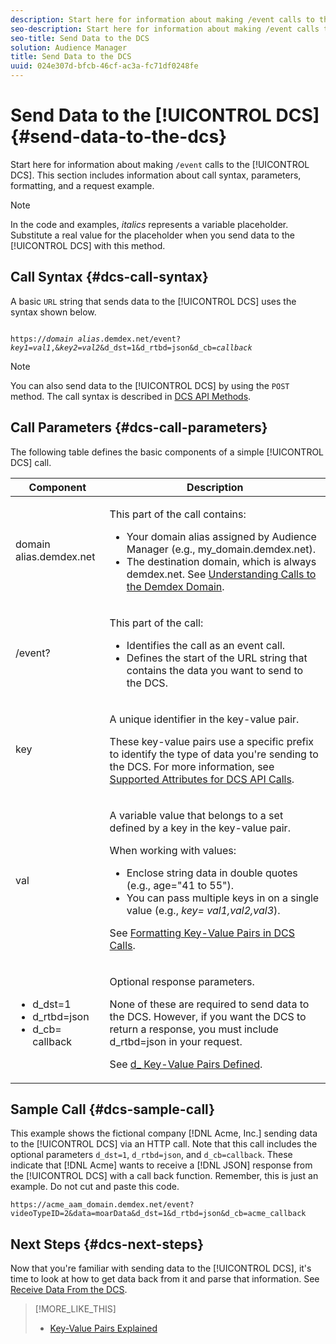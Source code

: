 ```yaml
---
description: Start here for information about making /event calls to the DCS. This section includes information about call syntax, parameters, formatting, and a request example.
seo-description: Start here for information about making /event calls to the DCS. This section includes information about call syntax, parameters, formatting, and a request example.
seo-title: Send Data to the DCS
solution: Audience Manager
title: Send Data to the DCS
uuid: 024e307d-bfcb-46cf-ac3a-fc71df0248fe
---
```


# Send Data to the [!UICONTROL DCS] {#send-data-to-the-dcs}

Start here for information about making `/event` calls to the [!UICONTROL DCS]. This section includes information about call syntax, parameters, formatting, and a request example.

>[!NOTE]
>
>In the code and examples, *italics* represents a variable placeholder. Substitute a real value for the placeholder when you send data to the [!UICONTROL DCS] with this method.

## Call Syntax {#dcs-call-syntax}

A basic `URL` string that sends data to the [!UICONTROL DCS] uses the syntax shown below.

<pre><code>
https://<i>domain alias</i>.demdex.net/event?<i>key1</i>=<i>val1</i>,&<i>key2</i>=<i>val2</i>&d_dst=1&d_rtbd=json&d_cb=<i>callback</i>
</code></pre>

>[!NOTE]
>
>You can also send data to the [!UICONTROL DCS] by using the `POST` method. The call syntax is described in [DCS API Methods](../../../api/dcs-intro/dcs-api-reference/dcs-api-methods.md#concept_084D7A3E30C94145B3BAE305D30640B7).

## Call Parameters {#dcs-call-parameters}

The following table defines the basic components of a simple [!UICONTROL DCS] call.

<table id="table_5F6A5B324EB848168543386516FBF384"> 
 <thead> 
  <tr> 
   <th colname="col1" class="entry"> Component </th> 
   <th colname="col2" class="entry"> Description </th> 
  </tr> 
 </thead>
 <tbody> 
  <tr> 
   <td colname="col1"> <p> <span class="codeph"> domain alias.demdex.net</span> </p> </td> 
   <td colname="col2"> <p>This part of the call contains: </p> <p> 
     <ul id="ul_3EDA9C7BA6794D06BCB07A75A9BD2372"> 
      <li id="li_74624CA78D6F4536A8164AE1FA1DECB9">Your domain alias assigned by <span class="keyword"> Audience Manager</span> (e.g., <span class="codeph"> my_domain.demdex.net</span>). </li> 
      <li id="li_08ABE91CA247403AA480B3FB4BEF83BA">The destination domain, which is always <span class="codeph"> demdex.net</span>. See <a href="../../../reference/demdex-calls.md#concept_77B3D5A068AE413FA78D190D65AD799F"> Understanding Calls to the Demdex Domain</a>. </li> 
     </ul> </p> </td> 
  </tr> 
  <tr> 
   <td colname="col1"> <p> <span class="codeph"> /event?</span> </p> </td> 
   <td colname="col2"> <p>This part of the call: </p> <p> 
     <ul id="ul_6332444A305A4F12A7CBE471CA508516"> 
      <li id="li_1C5C111B2B0E4621B3FC0C20D6516041">Identifies the call as an event call. </li> 
      <li id="li_DBCE9B1C70604A629ECD7AC0A9052198">Defines the start of the URL string that contains the data you want to send to the <span class="wintitle"> DCS</span>. </li> 
     </ul> </p> </td> 
  </tr> 
  <tr> 
   <td colname="col1"> <p> <span class="codeph"> key</span> </p> </td> 
   <td colname="col2"> <p>A unique identifier in the key-value pair. </p> <p>These key-value pairs use a specific prefix to identify the type of data you're sending to the <span class="wintitle"> DCS</span>. For more information, see <a href="../../../api/dcs-intro/dcs-api-reference/dcs-keys.md#concept_5ACDD7D09D0441A6AC26F7D345CD19D5"> Supported Attributes for DCS API Calls</a>. </p> </td> 
  </tr> 
  <tr> 
   <td colname="col1"> <p> <span class="codeph"> val</span> </p> </td> 
   <td colname="col2"> <p>A variable value that belongs to a set defined by a key in the key-value pair. </p> <p>When working with values: </p> <p> 
     <ul id="ul_624DC78759F74AD8920220058E54E083"> 
      <li id="li_091E5B4820EC4A93B775433E428E74AB">Enclose string data in double quotes (e.g., <span class="codeph"><span class="codeph"> age="41 to 55"</span>)</span>. </li> 
      <li id="li_C558E3BA6EE34413BBBB962D4CD0D10E">You can pass multiple keys in on a single value (e.g., <i><span class="codeph"><span class="varname"> key</span>=<span class="varname"> val1,val2,val3</span></span></i>). </li> 
     </ul> </p> <p>See <a href="../../../api/dcs-intro/dcs-api-reference/dcs-key-format.md#reference_D20E71D7090F4F2690F6DFBD5389B000"> Formatting Key-Value Pairs in DCS Calls</a>. </p> </td>
  </tr> 
  <tr> 
   <td colname="col1"> <p> 
     <ul id="ul_36E2C1A0538D4D2C94DFC1335720A524"> 
      <li id="li_8902EED431CE4F0189A94868FA52DB1F"> <span class="codeph"> d_dst=1</span> </li> 
      <li id="li_4B6B29499D444E31808DE0A9AA0442D0"> <span class="codeph"> d_rtbd=json</span> </li> 
      <li id="li_3430CD0438604B83BE6437E6EC480816"> <span class="codeph">d_cb=<span class="varname"> callback</span></span> </li>
     </ul> </p> </td> 
   <td colname="col2"> <p>Optional response parameters. </p> <p> None of these are required to send data to the <span class="wintitle"> DCS</span>. However, if you want the <span class="wintitle"> DCS</span> to return a response, you must include <span class="codeph"> d_rtbd=json</span> in your request. </p> <p>See <a href="../../../api/dcs-intro/dcs-api-reference/dcs-keys.md#section_B5B16D42E2004AF3ABCE25FFFEB0FF28"> d_ Key-Value Pairs Defined</a>. </p> </td> 
  </tr>
 </tbody>
</table>

## Sample Call {#dcs-sample-call}

This example shows the fictional company [!DNL Acme, Inc.] sending data to the [!UICONTROL DCS] via an HTTP call. Note that this call includes the optional parameters `d_dst=1`, `d_rtbd=json`, and `d_cb=callback`. These indicate that [!DNL Acme] wants to receive a [!DNL JSON] response from the [!UICONTROL DCS] with a call back function. Remember, this is just an example. Do not cut and paste this code.

`https://acme_aam_domain.demdex.net/event?videoTypeID=2&data=moarData&d_dst=1&d_rtbd=json&d_cb=acme_callback`

## Next Steps {#dcs-next-steps}

Now that you're familiar with sending data to the [!UICONTROL DCS], it's time to look at how to get data back from it and parse that information. See [Receive Data From the DCS](../../../api/dcs-intro/dcs-event-calls/dcs-url-receive.md#concept_1219EE35E91548F899E2FFE60C107841). 

>[!MORE_LIKE_THIS]
>
>* [Key-Value Pairs Explained](../../../reference/key-value-pairs-explained.md#concept_E4236E003076483AA939791FE2492B49)
